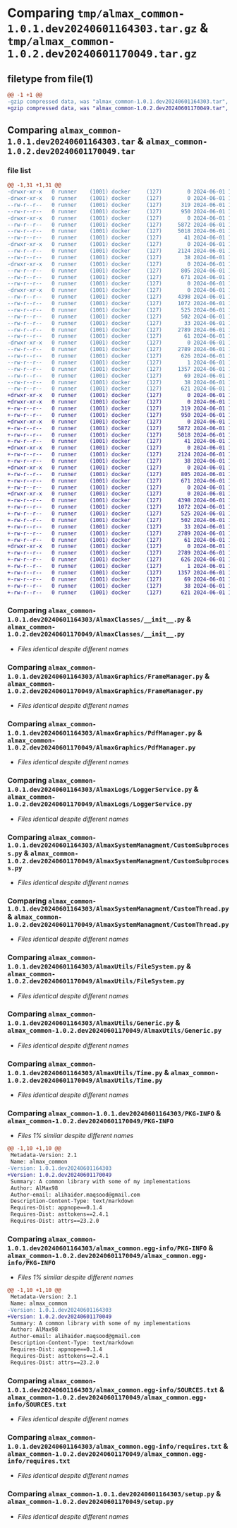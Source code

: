 # Comparing `tmp/almax_common-1.0.1.dev20240601164303.tar.gz` & `tmp/almax_common-1.0.2.dev20240601170049.tar.gz`

## filetype from file(1)

```diff
@@ -1 +1 @@
-gzip compressed data, was "almax_common-1.0.1.dev20240601164303.tar", last modified: Sat Jun  1 16:43:25 2024, max compression
+gzip compressed data, was "almax_common-1.0.2.dev20240601170049.tar", last modified: Sat Jun  1 17:01:15 2024, max compression
```

## Comparing `almax_common-1.0.1.dev20240601164303.tar` & `almax_common-1.0.2.dev20240601170049.tar`

### file list

```diff
@@ -1,31 +1,31 @@
-drwxr-xr-x   0 runner    (1001) docker     (127)        0 2024-06-01 16:43:25.693725 almax_common-1.0.1.dev20240601164303/
-drwxr-xr-x   0 runner    (1001) docker     (127)        0 2024-06-01 16:43:25.689725 almax_common-1.0.1.dev20240601164303/AlmaxClasses/
--rw-r--r--   0 runner    (1001) docker     (127)      319 2024-06-01 16:43:02.000000 almax_common-1.0.1.dev20240601164303/AlmaxClasses/Result.py
--rw-r--r--   0 runner    (1001) docker     (127)      950 2024-06-01 16:43:02.000000 almax_common-1.0.1.dev20240601164303/AlmaxClasses/__init__.py
-drwxr-xr-x   0 runner    (1001) docker     (127)        0 2024-06-01 16:43:25.693725 almax_common-1.0.1.dev20240601164303/AlmaxGraphics/
--rw-r--r--   0 runner    (1001) docker     (127)     5872 2024-06-01 16:43:02.000000 almax_common-1.0.1.dev20240601164303/AlmaxGraphics/FrameManager.py
--rw-r--r--   0 runner    (1001) docker     (127)     5018 2024-06-01 16:43:02.000000 almax_common-1.0.1.dev20240601164303/AlmaxGraphics/PdfManager.py
--rw-r--r--   0 runner    (1001) docker     (127)       41 2024-06-01 16:43:02.000000 almax_common-1.0.1.dev20240601164303/AlmaxGraphics/__init__.py
-drwxr-xr-x   0 runner    (1001) docker     (127)        0 2024-06-01 16:43:25.693725 almax_common-1.0.1.dev20240601164303/AlmaxLogs/
--rw-r--r--   0 runner    (1001) docker     (127)     2124 2024-06-01 16:43:02.000000 almax_common-1.0.1.dev20240601164303/AlmaxLogs/LoggerService.py
--rw-r--r--   0 runner    (1001) docker     (127)       38 2024-06-01 16:43:02.000000 almax_common-1.0.1.dev20240601164303/AlmaxLogs/__init__.py
-drwxr-xr-x   0 runner    (1001) docker     (127)        0 2024-06-01 16:43:25.693725 almax_common-1.0.1.dev20240601164303/AlmaxSystemManagment/
--rw-r--r--   0 runner    (1001) docker     (127)      805 2024-06-01 16:43:02.000000 almax_common-1.0.1.dev20240601164303/AlmaxSystemManagment/CustomSubprocess.py
--rw-r--r--   0 runner    (1001) docker     (127)      671 2024-06-01 16:43:02.000000 almax_common-1.0.1.dev20240601164303/AlmaxSystemManagment/CustomThread.py
--rw-r--r--   0 runner    (1001) docker     (127)        0 2024-06-01 16:43:02.000000 almax_common-1.0.1.dev20240601164303/AlmaxSystemManagment/__init__.py
-drwxr-xr-x   0 runner    (1001) docker     (127)        0 2024-06-01 16:43:25.693725 almax_common-1.0.1.dev20240601164303/AlmaxUtils/
--rw-r--r--   0 runner    (1001) docker     (127)     4398 2024-06-01 16:43:02.000000 almax_common-1.0.1.dev20240601164303/AlmaxUtils/FileSystem.py
--rw-r--r--   0 runner    (1001) docker     (127)     1072 2024-06-01 16:43:02.000000 almax_common-1.0.1.dev20240601164303/AlmaxUtils/Generic.py
--rw-r--r--   0 runner    (1001) docker     (127)      525 2024-06-01 16:43:02.000000 almax_common-1.0.1.dev20240601164303/AlmaxUtils/Time.py
--rw-r--r--   0 runner    (1001) docker     (127)      502 2024-06-01 16:43:02.000000 almax_common-1.0.1.dev20240601164303/AlmaxUtils/Xml.py
--rw-r--r--   0 runner    (1001) docker     (127)       33 2024-06-01 16:43:02.000000 almax_common-1.0.1.dev20240601164303/AlmaxUtils/__init__.py
--rw-r--r--   0 runner    (1001) docker     (127)     2789 2024-06-01 16:43:25.693725 almax_common-1.0.1.dev20240601164303/PKG-INFO
--rw-r--r--   0 runner    (1001) docker     (127)       61 2024-06-01 16:43:02.000000 almax_common-1.0.1.dev20240601164303/README.md
-drwxr-xr-x   0 runner    (1001) docker     (127)        0 2024-06-01 16:43:25.693725 almax_common-1.0.1.dev20240601164303/almax_common.egg-info/
--rw-r--r--   0 runner    (1001) docker     (127)     2789 2024-06-01 16:43:25.000000 almax_common-1.0.1.dev20240601164303/almax_common.egg-info/PKG-INFO
--rw-r--r--   0 runner    (1001) docker     (127)      626 2024-06-01 16:43:25.000000 almax_common-1.0.1.dev20240601164303/almax_common.egg-info/SOURCES.txt
--rw-r--r--   0 runner    (1001) docker     (127)        1 2024-06-01 16:43:25.000000 almax_common-1.0.1.dev20240601164303/almax_common.egg-info/dependency_links.txt
--rw-r--r--   0 runner    (1001) docker     (127)     1357 2024-06-01 16:43:25.000000 almax_common-1.0.1.dev20240601164303/almax_common.egg-info/requires.txt
--rw-r--r--   0 runner    (1001) docker     (127)       69 2024-06-01 16:43:25.000000 almax_common-1.0.1.dev20240601164303/almax_common.egg-info/top_level.txt
--rw-r--r--   0 runner    (1001) docker     (127)       38 2024-06-01 16:43:25.693725 almax_common-1.0.1.dev20240601164303/setup.cfg
--rw-r--r--   0 runner    (1001) docker     (127)      621 2024-06-01 16:43:02.000000 almax_common-1.0.1.dev20240601164303/setup.py
+drwxr-xr-x   0 runner    (1001) docker     (127)        0 2024-06-01 17:01:15.119331 almax_common-1.0.2.dev20240601170049/
+drwxr-xr-x   0 runner    (1001) docker     (127)        0 2024-06-01 17:01:15.115331 almax_common-1.0.2.dev20240601170049/AlmaxClasses/
+-rw-r--r--   0 runner    (1001) docker     (127)      319 2024-06-01 17:00:48.000000 almax_common-1.0.2.dev20240601170049/AlmaxClasses/Result.py
+-rw-r--r--   0 runner    (1001) docker     (127)      950 2024-06-01 17:00:48.000000 almax_common-1.0.2.dev20240601170049/AlmaxClasses/__init__.py
+drwxr-xr-x   0 runner    (1001) docker     (127)        0 2024-06-01 17:01:15.115331 almax_common-1.0.2.dev20240601170049/AlmaxGraphics/
+-rw-r--r--   0 runner    (1001) docker     (127)     5872 2024-06-01 17:00:48.000000 almax_common-1.0.2.dev20240601170049/AlmaxGraphics/FrameManager.py
+-rw-r--r--   0 runner    (1001) docker     (127)     5018 2024-06-01 17:00:48.000000 almax_common-1.0.2.dev20240601170049/AlmaxGraphics/PdfManager.py
+-rw-r--r--   0 runner    (1001) docker     (127)       41 2024-06-01 17:00:48.000000 almax_common-1.0.2.dev20240601170049/AlmaxGraphics/__init__.py
+drwxr-xr-x   0 runner    (1001) docker     (127)        0 2024-06-01 17:01:15.115331 almax_common-1.0.2.dev20240601170049/AlmaxLogs/
+-rw-r--r--   0 runner    (1001) docker     (127)     2124 2024-06-01 17:00:48.000000 almax_common-1.0.2.dev20240601170049/AlmaxLogs/LoggerService.py
+-rw-r--r--   0 runner    (1001) docker     (127)       38 2024-06-01 17:00:48.000000 almax_common-1.0.2.dev20240601170049/AlmaxLogs/__init__.py
+drwxr-xr-x   0 runner    (1001) docker     (127)        0 2024-06-01 17:01:15.115331 almax_common-1.0.2.dev20240601170049/AlmaxSystemManagment/
+-rw-r--r--   0 runner    (1001) docker     (127)      805 2024-06-01 17:00:48.000000 almax_common-1.0.2.dev20240601170049/AlmaxSystemManagment/CustomSubprocess.py
+-rw-r--r--   0 runner    (1001) docker     (127)      671 2024-06-01 17:00:48.000000 almax_common-1.0.2.dev20240601170049/AlmaxSystemManagment/CustomThread.py
+-rw-r--r--   0 runner    (1001) docker     (127)        0 2024-06-01 17:00:48.000000 almax_common-1.0.2.dev20240601170049/AlmaxSystemManagment/__init__.py
+drwxr-xr-x   0 runner    (1001) docker     (127)        0 2024-06-01 17:01:15.115331 almax_common-1.0.2.dev20240601170049/AlmaxUtils/
+-rw-r--r--   0 runner    (1001) docker     (127)     4398 2024-06-01 17:00:48.000000 almax_common-1.0.2.dev20240601170049/AlmaxUtils/FileSystem.py
+-rw-r--r--   0 runner    (1001) docker     (127)     1072 2024-06-01 17:00:48.000000 almax_common-1.0.2.dev20240601170049/AlmaxUtils/Generic.py
+-rw-r--r--   0 runner    (1001) docker     (127)      525 2024-06-01 17:00:48.000000 almax_common-1.0.2.dev20240601170049/AlmaxUtils/Time.py
+-rw-r--r--   0 runner    (1001) docker     (127)      502 2024-06-01 17:00:48.000000 almax_common-1.0.2.dev20240601170049/AlmaxUtils/Xml.py
+-rw-r--r--   0 runner    (1001) docker     (127)       33 2024-06-01 17:00:48.000000 almax_common-1.0.2.dev20240601170049/AlmaxUtils/__init__.py
+-rw-r--r--   0 runner    (1001) docker     (127)     2789 2024-06-01 17:01:15.119331 almax_common-1.0.2.dev20240601170049/PKG-INFO
+-rw-r--r--   0 runner    (1001) docker     (127)       61 2024-06-01 17:00:48.000000 almax_common-1.0.2.dev20240601170049/README.md
+drwxr-xr-x   0 runner    (1001) docker     (127)        0 2024-06-01 17:01:15.115331 almax_common-1.0.2.dev20240601170049/almax_common.egg-info/
+-rw-r--r--   0 runner    (1001) docker     (127)     2789 2024-06-01 17:01:15.000000 almax_common-1.0.2.dev20240601170049/almax_common.egg-info/PKG-INFO
+-rw-r--r--   0 runner    (1001) docker     (127)      626 2024-06-01 17:01:15.000000 almax_common-1.0.2.dev20240601170049/almax_common.egg-info/SOURCES.txt
+-rw-r--r--   0 runner    (1001) docker     (127)        1 2024-06-01 17:01:15.000000 almax_common-1.0.2.dev20240601170049/almax_common.egg-info/dependency_links.txt
+-rw-r--r--   0 runner    (1001) docker     (127)     1357 2024-06-01 17:01:15.000000 almax_common-1.0.2.dev20240601170049/almax_common.egg-info/requires.txt
+-rw-r--r--   0 runner    (1001) docker     (127)       69 2024-06-01 17:01:15.000000 almax_common-1.0.2.dev20240601170049/almax_common.egg-info/top_level.txt
+-rw-r--r--   0 runner    (1001) docker     (127)       38 2024-06-01 17:01:15.119331 almax_common-1.0.2.dev20240601170049/setup.cfg
+-rw-r--r--   0 runner    (1001) docker     (127)      621 2024-06-01 17:00:48.000000 almax_common-1.0.2.dev20240601170049/setup.py
```

### Comparing `almax_common-1.0.1.dev20240601164303/AlmaxClasses/__init__.py` & `almax_common-1.0.2.dev20240601170049/AlmaxClasses/__init__.py`

 * *Files identical despite different names*

### Comparing `almax_common-1.0.1.dev20240601164303/AlmaxGraphics/FrameManager.py` & `almax_common-1.0.2.dev20240601170049/AlmaxGraphics/FrameManager.py`

 * *Files identical despite different names*

### Comparing `almax_common-1.0.1.dev20240601164303/AlmaxGraphics/PdfManager.py` & `almax_common-1.0.2.dev20240601170049/AlmaxGraphics/PdfManager.py`

 * *Files identical despite different names*

### Comparing `almax_common-1.0.1.dev20240601164303/AlmaxLogs/LoggerService.py` & `almax_common-1.0.2.dev20240601170049/AlmaxLogs/LoggerService.py`

 * *Files identical despite different names*

### Comparing `almax_common-1.0.1.dev20240601164303/AlmaxSystemManagment/CustomSubprocess.py` & `almax_common-1.0.2.dev20240601170049/AlmaxSystemManagment/CustomSubprocess.py`

 * *Files identical despite different names*

### Comparing `almax_common-1.0.1.dev20240601164303/AlmaxSystemManagment/CustomThread.py` & `almax_common-1.0.2.dev20240601170049/AlmaxSystemManagment/CustomThread.py`

 * *Files identical despite different names*

### Comparing `almax_common-1.0.1.dev20240601164303/AlmaxUtils/FileSystem.py` & `almax_common-1.0.2.dev20240601170049/AlmaxUtils/FileSystem.py`

 * *Files identical despite different names*

### Comparing `almax_common-1.0.1.dev20240601164303/AlmaxUtils/Generic.py` & `almax_common-1.0.2.dev20240601170049/AlmaxUtils/Generic.py`

 * *Files identical despite different names*

### Comparing `almax_common-1.0.1.dev20240601164303/AlmaxUtils/Time.py` & `almax_common-1.0.2.dev20240601170049/AlmaxUtils/Time.py`

 * *Files identical despite different names*

### Comparing `almax_common-1.0.1.dev20240601164303/PKG-INFO` & `almax_common-1.0.2.dev20240601170049/PKG-INFO`

 * *Files 1% similar despite different names*

```diff
@@ -1,10 +1,10 @@
 Metadata-Version: 2.1
 Name: almax_common
-Version: 1.0.1.dev20240601164303
+Version: 1.0.2.dev20240601170049
 Summary: A common library with some of my implementations
 Author: AlMax98
 Author-email: alihaider.maqsood@gmail.com
 Description-Content-Type: text/markdown
 Requires-Dist: appnope==0.1.4
 Requires-Dist: asttokens==2.4.1
 Requires-Dist: attrs==23.2.0
```

### Comparing `almax_common-1.0.1.dev20240601164303/almax_common.egg-info/PKG-INFO` & `almax_common-1.0.2.dev20240601170049/almax_common.egg-info/PKG-INFO`

 * *Files 1% similar despite different names*

```diff
@@ -1,10 +1,10 @@
 Metadata-Version: 2.1
 Name: almax_common
-Version: 1.0.1.dev20240601164303
+Version: 1.0.2.dev20240601170049
 Summary: A common library with some of my implementations
 Author: AlMax98
 Author-email: alihaider.maqsood@gmail.com
 Description-Content-Type: text/markdown
 Requires-Dist: appnope==0.1.4
 Requires-Dist: asttokens==2.4.1
 Requires-Dist: attrs==23.2.0
```

### Comparing `almax_common-1.0.1.dev20240601164303/almax_common.egg-info/SOURCES.txt` & `almax_common-1.0.2.dev20240601170049/almax_common.egg-info/SOURCES.txt`

 * *Files identical despite different names*

### Comparing `almax_common-1.0.1.dev20240601164303/almax_common.egg-info/requires.txt` & `almax_common-1.0.2.dev20240601170049/almax_common.egg-info/requires.txt`

 * *Files identical despite different names*

### Comparing `almax_common-1.0.1.dev20240601164303/setup.py` & `almax_common-1.0.2.dev20240601170049/setup.py`

 * *Files identical despite different names*


